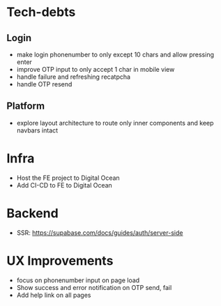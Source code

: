 # Tech-debts

## Login

- make login phonenumber to only except 10 chars and allow pressing enter
- improve OTP input to only accept 1 char in mobile view
- handle failure and refreshing recatpcha
- handle OTP resend

## Platform

- explore layout architecture to route only inner components and keep navbars intact

# Infra

- Host the FE project to Digital Ocean
- Add CI-CD to FE to Digital Ocean

# Backend

- SSR: https://supabase.com/docs/guides/auth/server-side

# UX Improvements

- focus on phonenumber input on page load
- Show success and error notification on OTP send, fail
- Add help link on all pages
